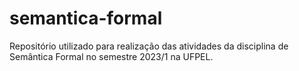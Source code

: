 # semantica-formal
Repositório utilizado para realização das atividades da disciplina de Semântica Formal no semestre 2023/1 na UFPEL.
